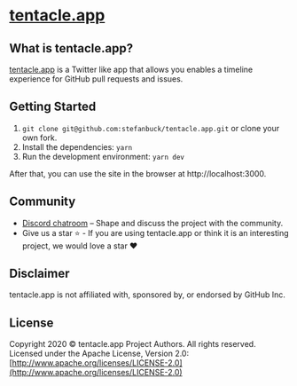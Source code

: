# [tentacle.app](https://tentacle.app)

## What is tentacle.app?

[tentacle.app](https://tentacle.app) is a Twitter like app that allows you enables a timeline experience for GitHub pull requests and issues.

## Getting Started

1. `git clone git@github.com:stefanbuck/tentacle.app.git` or clone your own fork.
1. Install the dependencies: `yarn`
1. Run the development environment: `yarn dev`

After that, you can use the site in the browser at http://localhost:3000.

## Community

- [Discord chatroom](https://discord.gg/r8FqZ2hw) – Shape and discuss the project with the community.
- Give us a star ⭐️ - If you are using tentacle.app or think it is an interesting project, we would love a star ❤️

## Disclaimer

tentacle.app is not affiliated with, sponsored by, or endorsed by GitHub Inc.

## License

Copyright 2020 © tentacle.app Project Authors. All rights reserved. Licensed under the Apache License, Version 2.0: [http://www.apache.org/licenses/LICENSE-2.0](http://www.apache.org/licenses/LICENSE-2.0)